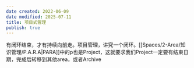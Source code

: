 ```yaml
---
date created: 2022-06-09
date modified: 2025-07-11
title: 项目式管理
publish: true
---
```


有闭环结束，才有持续向前走。项目管理，讲究一个闭环。[[Spaces/2-Area/知识管理/P.A.R.A\|PARA]]中的p也是Project，这就要求我们Project一定要有结束日期，完成后转移到其他area，或者Archive

